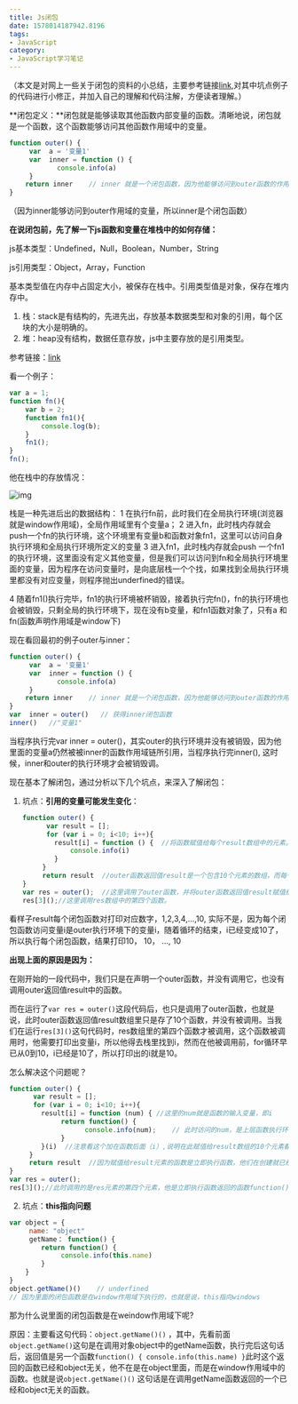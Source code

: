 ```yaml
---
title: Js闭包
date: 1578014187942.8196
tags:
- JavaScript
category:
- JavaScript学习笔记
---
```

（本文是对网上一些关于闭包的资料的小总结，主要参考链接[link](https://www.jianshu.com/p/26c81fde22fb),对其中坑点例子的代码进行小修正，并加入自己的理解和代码注解，方便读者理解。）

**闭包定义：**闭包就是能够读取其他函数内部变量的函数。清晰地说，闭包就是一个函数，这个函数能够访问其他函数作用域中的变量。

```js
function outer() {
     var  a = '变量1'
     var  inner = function () {
            console.info(a)
     }
    return inner    // inner 就是一个闭包函数，因为他能够访问到outer函数的作用域
}
```

（因为inner能够访问到outer作用域的变量，所以inner是个闭包函数）

**在说闭包前，先了解一下js函数和变量在堆栈中的如何存储：**

js基本类型：Undefined，Null，Boolean，Number，String

js引用类型：Object，Array，Function

基本类型值在内存中占固定大小，被保存在栈中。引用类型值是对象，保存在堆内存中。

1. 栈：stack是有结构的，先进先出，存放基本数据类型和对象的引用，每个区块的大小是明确的。
2. 堆：heap没有结构，数据任意存放，js中主要存放的是引用类型。

参考链接：[link](https://blog.csdn.net/sinat_15951543/article/details/79228675)

看一个例子：

```js
var a = 1;
function fn(){
    var b = 2;
    function fn1(){
        console.log(b);
    }
    fn1();
}
fn();
```

他在栈中的存放情况：

![img](https://upload-images.jianshu.io/upload_images/7155532-ee4142a5b829d016.png?imageMogr2/auto-orient/strip|imageView2/2/format/webp)

栈是一种先进后出的数据结构：
 1 在执行fn前，此时我们在全局执行环境(浏览器就是window作用域)，全局作用域里有个变量a；
 2 进入fn，此时栈内存就会push一个fn的执行环境，这个环境里有变量b和函数对象fn1，这里可以访问自身执行环境和全局执行环境所定义的变量
 3 进入fn1，此时栈内存就会push 一个fn1的执行环境，这里面没有定义其他变量，但是我们可以访问到fn和全局执行环境里面的变量，因为程序在访问变量时，是向底层栈一个个找，如果找到全局执行环境里都没有对应变量，则程序抛出underfined的错误。

4 随着fn1()执行完毕，fn1的执行环境被杯销毁，接着执行完fn()，fn的执行环境也会被销毁，只剩全局的执行环境下，现在没有b变量，和fn1函数对象了，只有a 和 fn(函数声明作用域是window下)



现在看回最初的例子outer与inner：

```js
function outer() {
     var  a = '变量1'
     var  inner = function () {
            console.info(a)
     }
    return inner    // inner 就是一个闭包函数，因为他能够访问到outer函数的作用域
}
var  inner = outer()   // 获得inner闭包函数
inner()   //"变量1"
```



当程序执行完var inner = outer()，其实outer的执行环境并没有被销毁，因为他里面的变量a仍然被被inner的函数作用域链所引用，当程序执行完inner(), 这时候，inner和outer的执行环境才会被销毁调。



现在基本了解闭包，通过分析以下几个坑点，来深入了解闭包：

1. 坑点：**引用的变量可能发生变化**：

   ```js
   function outer() { 
         var result = [];
         for (var i = 0; i<10; i++){
           result[i] = function () {  //将函数赋值给每个result数组中的元素。
               console.info(i)
           }
        }
        return result  //outer函数返回值result是一个包含10个元素的数组，而每个元素都是一个函数。
   }
   var res = outer();  //这里调用了outer函数，并将outer函数返回值result赋值给res，
   res[3]();//这里调用res数组中的第四个函数。
   ```

看样子result每个闭包函数对打印对应数字，1,2,3,4,...,10, 实际不是，因为每个闭包函数访问变量i是outer执行环境下的变量i，随着循环的结束，i已经变成10了，所以执行每个闭包函数，结果打印10， 10， ..., 10

**出现上面的原因是因为：**

在刚开始的一段代码中，我们只是在声明一个outer函数，并没有调用它，也没有调用outer返回值result中的函数。

而在运行了`var res = outer()`这段代码后，也只是调用了outer函数，也就是说，此时outer函数返回值result数组里只是存了10个函数，并没有被调用。当我们在运行`res[3]()`这句代码时，res数组里的第四个函数才被调用，这个函数被调用时，他需要打印出变量i，所以他得去栈里找到i，然而在他被调用前，for循环早已从0到10，i已经是10了，所以打印出的i就是10。



怎么解决这个问题呢？

```js
function outer() {
      var result = [];
      for (var i = 0; i<10; i++){
        result[i] = function (num) { //这里的num就是函数的输入变量，即i
             return function() {
                   console.info(num);    // 此时访问的num，是上层函数执行环境的num，数组有10个函数对象，每个对象的执行环境下的number都不一样
             }
        }(i)  //注意看这个加在函数后面（i）,说明在此赋值给result数组的10个元素都是立即执行函数，他们在创建之后立即被执行。
     }
     return result  //因为赋值给result元素的函数是立即执行函数，他们在创建就已经被执行，所以此时result里面存的实际是立即执行函数执行完返回的10个函数 function() {console.info(num);}，他们的num不相同，分别是0-10
}
var res = outer();
res[3]();//此时调用的是res元素的第四个元素，他是立即执行函数返回的函数function() {console.info(num);}，此时他去找的num就是3
```



2. 坑点：**this指向问题**

```js
var object = {
     name: "object"
     getName： function() {
        return function() {
             console.info(this.name)
        }
    }
}
object.getName()()    // underfined  
// 因为里面的闭包函数是在window作用域下执行的，也就是说，this指向windows
```

那为什么说里面的闭包函数是在weindow作用域下呢?

原因：主要看这句代码：`object.getName()()` ，其中，先看前面`object.getName()`这句是在调用对象object中的getName函数，执行完后这句话后，返回值是另一个函数`function() { console.info(this.name) }`此时这个返回的函数已经和object无关，他不在是在object里面，而是在window作用域中的函数。也就是说`object.getName()()` 这句话是在调用getName函数返回的一个已经和object无关的函数。

